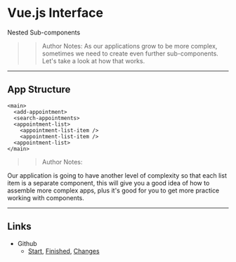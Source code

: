 <!-- .slide: data-state="title" -->
# Vue.js Interface
Nested Sub-components

> > Author Notes: As our applications grow to be more complex, sometimes we need to create even further sub-components. Let's take a look at how that works.

---
## App Structure

```
<main>
  <add-appointment>
  <search-appointments>
  <appointment-list>
    <appointment-list-item />
    <appointment-list-item />
  <appointment-list>
</main>
```
<!-- .element: class="fragment" contenteditable="true" style="width: 40%;" -->

> > Author Notes:

Our application is going to have another level of complexity so that each list item is a separate component, this will give you a good idea of how to assemble more complex apps, plus it's good for you to get more practice working with components.

---

## Links
- Github
  - [Start][1], [Finished][2], [Changes][3]

[1]:	https://github.com/planetoftheweb/vueinterface/tree/03_02b
[2]:	https://github.com/planetoftheweb/vueinterface/tree/03_02e
[3]:	https://github.com/planetoftheweb/vueinterface/compare/03_01e...03_02e